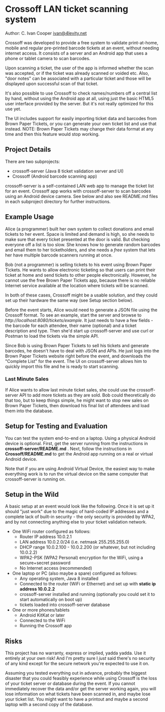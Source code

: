 # Crossoff LAN ticket scanning system #

Author: C. Ivan Cooper ivan@4levity.net

Crossoff was developed to provide a free system to validate print-at-home, mobile and regular pre-printed 
barcode tickets at an event, without needing internet access. It consists of a server and an Android app 
that uses a phone or tablet camera to scan barcodes. 

Upon scanning a ticket, the user of the app is informed whether the scan was accepted, or if the ticket
was already scanned or voided etc. Also, "door notes" can be associated with a particular ticket and those
will be displayed upon successful scan of that ticket.

It's also possible to use Crossoff to check names/numbers off a central list by hand, without using the 
Android app at all, using just the basic HTML5 user interface provided by the server. But it's not 
really optimized for this use yet.

The UI includes support for easily importing ticket data and barcodes from Brown Paper Tickets, or you can 
generate your own ticket list and use that instead. NOTE: Brown Paper Tickets may change their data format
at any time and then this feature would stop working.

## Project Details ##

There are two subprojects:

* crossoff-server (Java 8 ticket validation server and UI)
* Crossoff (Android barcode scanning app)

crossoff-server is a self-contained LAN web app to manage the ticket list for an event. Crossoff app works 
with crossoff-server to scan barcodes using an Android device camera. See below and also see README.md files 
in each subproject directory for further instructions.

## Example Usage ##

Alice (a programmer) built her own system to collect donations and email tickets to her event. Space is limited and
demand is high, so she needs to make sure that every ticket presented at the door is valid. But checking 
everyone off a list is too slow. She knows how to generate random barcodes and email them to her 
ticketholders, and she needs a _free_ system that lets her have multiple barcode scanners running at once.

Bob (not a programmer) is selling tickets to his event using Brown Paper Tickets. He wants to allow electronic 
ticketing so that users can print their ticket at home and send tickets to other people electronically. However, 
he cannot use the free Brown Paper Tickets app, because there is no reliable Internet service available at the
location where tickets will be scanned.

In both of these cases, Crossoff might be a usable solution, and they could set up their hardware the 
same way (see Setup section below).

Before the event starts, Alice would need to generate a JSON file using the Crossoff format. To see an 
example, start the server and browse to _http://localhost:8080/tickets/example_. It just needs to have
a few fields - the barcode for each attendee, their name (optional) and a ticket description and type.
Then she'd start up crossoff-server and use curl or Postman to load the tickets via the simple API.

Since Bob is using Brown Paper Tickets to sell his tickets and generate barcodes, he doesn't have to deal 
with JSON and APIs. He just logs into the Brown Paper Tickets website right before the event, and downloads 
the "Complete List" for the event. The UI on crossoff-server allows him to quickly import this file and 
he is ready to start scanning.

### Last Minute Sales ###

If Alice wants to allow last minute ticket sales, she could use the crossoff-server API to add more 
tickets as they are sold. Bob could theoretically do that too, but to keep things simple, he might want 
to stop new sales on Brown Paper Tickets, then download his final list of attendees and load them into 
the database.

## Setup for Testing and Evaluation ##

You can test the system end-to-end on a laptop. Using a physical Android device is optional. First, get
the server running from the instructions in **crossoff-server/README.md** . Next, follow the instructions
in **Crossoff/README.md** to get the Android app running on a real or virtual Android device.

Note that if you are using Android Virtual Device, the easiest way to make everything work is to run the
virtual device on the same computer that crossoff-server is running on.

## Setup in the Wild ##

A basic setup at an event would look like the following. Once it is set up it should "just work" due to 
the magic of hard-coded IP addresses and a complete lack of built-in security - the only security is 
provided by WPA2, and by not connecting anything else to your ticket validation network.

* One WiFi router configured as follows:
  * Router IP address 10.0.2.1
  * LAN address 10.0.2.0/24 (i.e. netmask 255.255.255.0)
  * DHCP range 10.0.2.100 - 10.0.2.200 (or whatever, but not including 10.0.2.2)
  * WPA2-PSK (WPA2 Personal) encryption for the WiFi, using a secure+secret password
  * No Internet access (recommended)
* One laptop or PC (also maybe a spare) configured as follows:
  * Any operating system, Java 8 installed
  * Connected to the router (WiFi or Ethernet) and set up with **static ip address 10.0.2.2**
  * crossoff-server installed and running (optionally you could set it to start automatically on boot up)
  * tickets loaded into crossoff-server database
* One or more phones/tablets
  * Android KitKat or later
  * Connected to the WiFi
  * Running the Crossoff app

## Risks ##

This project has no warranty, express or implied, yadda yadda. Use it entirely at your own risk!
And I'm pretty sure I *just* said there's no security of any kind except for the secure network 
you're expected to use it on.

Assuming you tested everything out in advance, probably the biggest disaster that you 
could feasibly experience while using Crossoff is the loss of your ticket server or database
during the event. If you cannot immediately recover the data and/or get the server working again, you will
lose information on what tickets have been scanned in, and maybe lose your ticket list. You might want to
have a printout and maybe a second laptop with a second copy of the database.
